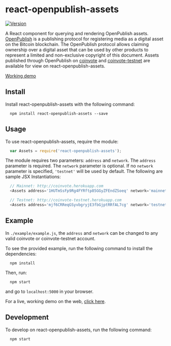 # react-openpublish-assets

[![Version](http://img.shields.io/npm/v/react-openpublish-assets.svg)](https://www.npmjs.org/package/react-openpublish-assets)

A React component for querying and rendering OpenPublish assets. [OpenPublish](https://github.com/blockai/openpublish) is a publishing protocol for registering media as a digital asset on the Bitcoin blockchain. The OpenPublish protocol allows claiming ownership over a digital asset that can be used by other products to represent a limited and non-exclusive copyright of this document. Assets published through OpenPublish on [coinvote](http://coinvote.herokuapp.com) and [coinvote-testnet](http://coinvote-testnet.herokuapp.com) are available for view on react-openpublish-assets. 

[Working demo](http://react-openpublish-assets.herokuapp.com)

## Install

Install react-openpublish-assets with the following command:
```
  npm install react-openpublish-assets --save
```

## Usage

To use react-openpublish-assets, require the module:
```javascript
  var Assets = require('react-openpublish-assets');
```
The module requires two parameters: ``` address ``` and ``` network ```. The ``` address ``` parameter is required. The ``` network ``` parameter is optional. If no ``` network ``` parameter is specified, ``` 'testnet' ``` will be used by default. The following are sample JSX Instantiations:
```javascript
  // Mainnet: http://coinvote.herokuapp.com
  <Assets address='1HUTmSsFp9Rg4FYRftp85GGyZFEndZSoeq' network='mainnet' />
```
```javascript
  // Testnet: http://coinvote-testnet.herokuapp.com
  <Assets address='mjf6CRReqGSyvbgryjE3fbGjptRRfAL7cg' network='testnet' />
```

## Example

In ```./example/example.js```, the ```address``` and ```network``` can be changed to any valid coinvote or coinvote-testnet account.

To see the provided example, run the following command to install the dependencies:
```
  npm install
```
Then, run:
```
  npm start
```
and go to ```localhost:5000``` in your browser.

For a live, working demo on the web, [click here](http://react-openpublish-assets.herokuapp.com).

## Development

To develop on react-openpublish-assets, run the following command:
```
  npm start
```